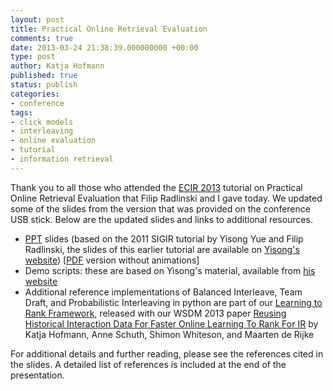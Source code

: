 ```yaml
---
layout: post
title: Practical Online Retrieval Evaluation
comments: true
date: 2013-03-24 21:38:39.000000000 +00:00
type: post
author: Katja Hofmann
published: true
status: publish
categories:
- conference
tags:
- click models
- interleaving
- online evaluation
- tutorial
- information retrieval
---
```


Thank you to all those who attended the <a title="ECIR 2012" href="http://ecir2013.org/">ECIR 2013</a> tutorial on Practical Online Retrieval Evaluation that Filip Radlinski and I gave today. We updated some of the slides from the version that was provided on the conference USB stick. Below are the updated slides and links to additional resources.

<ul>
<li><a href="http://sdrv.ms/X19kUZ">PPT</a> slides (based on the 2011 SIGIR tutorial by Yisong Yue and Filip Radlinski, the slides of this earlier tutorial are available on <a title="Yisong's website" href="http://www.yisongyue.com/research.php#tutorials">Yisong's website</a>) [<a href="http://ilps.science.uva.nl/sites/ilps.science.uva.nl/files/2013%20ECIR%20Tutorial%20on%20Practical%20Online%20Evaluation.pdf">PDF</a> version without animations]</li>
<li>Demo scripts: these are based on Yisong's material, available from <a title="Yisong's website" href="http://www.yisongyue.com/research.php#tutorials">his website</a></li>
<li>Additional reference implementations of Balanced Interleave, Team Draft, and Probabilistic Interleaving in python are part of our <a href="http://ilps.science.uva.nl/resources/online-learning-framework">Learning to Rank Framework</a>, released with our WSDM 2013 paper <a href="http://ilps.science.uva.nl/biblio/reusing-historical-interaction-data-faster-online-learning-rank-ir">Reusing Historical Interaction Data For Faster Online Learning To Rank For IR</a> by Katja Hofmann, Anne Schuth, Shimon Whiteson, and Maarten de Rijke</li>
</ul>

For additional details and further reading, please see the references cited in the slides. A detailed list of references is included at the end of the presentation.
